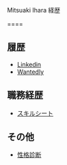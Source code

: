 Mitsuaki Ihara 経歴

====

## 履歴

* [Linkedin](https://www.linkedin.com/in/mitsuaki1229/)
* [Wantedly](https://www.wantedly.com/users/17802678)

## 職務経歴

* [スキルシート](./Documents/SkillSheet.md)

## その他

* [性格診断](./Documents/Assessment/Personality.md)

